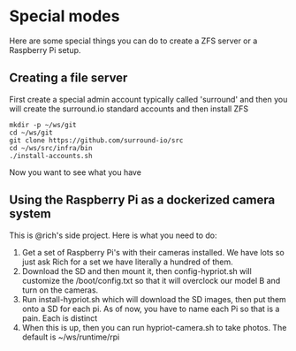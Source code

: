 # Special modes

Here are some special things you can do to create a ZFS server or a Raspberry
Pi setup.

## Creating a file server

First create a special admin account typically called 'surround' and then you
will create the surround.io standard accounts and then install ZFS

```shell
mkdir -p ~/ws/git
cd ~/ws/git
git clone https://github.com/surround-io/src
cd ~/ws/src/infra/bin
./install-accounts.sh
```

Now you want to see what you have

## Using the Raspberry Pi as a dockerized camera system

This is @rich's side project. Here is what you need to do:

1. Get a set of Raspberry Pi's with their cameras installed. We have lots so
   just ask Rich for a set we have literally a hundred of them.
1. Download the SD and then mount it, then config-hypriot.sh will customize the
   /boot/config.txt so that it will overclock our model B and turn on the
   cameras.
1. Run install-hypriot.sh which will download the SD images, then put them onto
   a SD for each pi. As of now, you have to name each Pi so that is a pain. Each
   is distinct
1. When this is up, then you can run hypriot-camera.sh to take photos. The
   default is ~/ws/runtime/rpi
